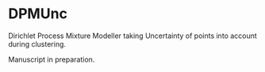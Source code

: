 # DPMUnc

Dirichlet Process Mixture Modeller taking Uncertainty of points into account during clustering.

Manuscript in preparation.
